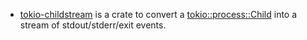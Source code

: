 - [tokio-childstream](tokio-childstream) is a crate to convert a [tokio::process::Child]([200~https://docs.rs/tokio/1.27.0/tokio/process/struct.Child.html) into a stream of stdout/stderr/exit events.
